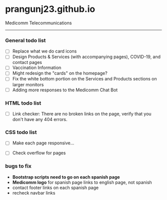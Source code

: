 # prangunj23.github.io
Medicomm Telecommunications

---


### General todo list
- [ ] Replace what we do card icons
- [ ] Design Products & Services (with accompanying pages), COVID-19, and contact pages
- [ ] Vaccination Information
- [ ] Might redesign the "cards" on the homepage?
- [ ] Fix the white bottom portion on the Services and Products sections on larger monitors
- [ ] Adding more responses to the Medicomm Chat Bot

### HTML todo list

- [ ] Link checker: There are no broken links on the page, verify that you don't have any 404 errors.

### CSS todo list
- [ ] Make each page responsive...
- [ ] Check overflow for pages



### bugs to fix
- **Bootstrap scripts need to go on each spanish page**
- **Medicomm logo** for spanish page links to english page, not spanish
- contact footer links on each spanish page
- recheck navbar links
